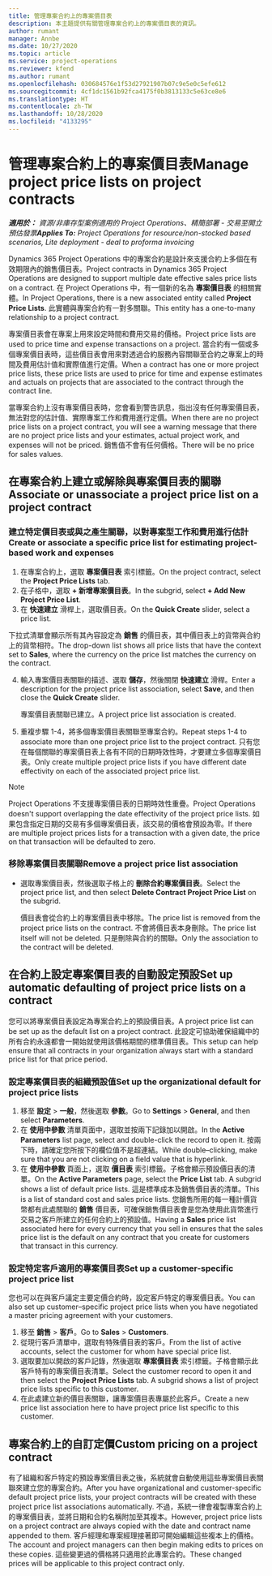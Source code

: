 ```yaml
---
title: 管理專案合約上的專案價目表
description: 本主題提供有關管理專案合約上的專案價目表的資訊。
author: rumant
manager: Annbe
ms.date: 10/27/2020
ms.topic: article
ms.service: project-operations
ms.reviewer: kfend
ms.author: rumant
ms.openlocfilehash: 030684576e1f53d27921907b07c9e5e0c5efe612
ms.sourcegitcommit: 4cf1dc1561b92fca4175f0b3813133c5e63ce8e6
ms.translationtype: HT
ms.contentlocale: zh-TW
ms.lasthandoff: 10/28/2020
ms.locfileid: "4133295"
---
```

# <a name="manage-project-price-lists-on-project-contracts"></a><span data-ttu-id="b954a-103">管理專案合約上的專案價目表</span><span class="sxs-lookup"><span data-stu-id="b954a-103">Manage project price lists on project contracts</span></span>

<span data-ttu-id="b954a-104">_**適用於：** 資源/非庫存型案例適用的 Project Operations、精簡部署 - 交易至開立預估發票_</span><span class="sxs-lookup"><span data-stu-id="b954a-104">_**Applies To:** Project Operations for resource/non-stocked based scenarios, Lite deployment - deal to proforma invoicing_</span></span>

<span data-ttu-id="b954a-105">Dynamics 365 Project Operations 中的專案合約是設計來支援合約上多個在有效期限內的銷售價目表。</span><span class="sxs-lookup"><span data-stu-id="b954a-105">Project contracts in Dynamics 365 Project Operations are designed to support multiple date effective sales price lists on a contract.</span></span> <span data-ttu-id="b954a-106">在 Project Operations 中，有一個新的名為 **專案價目表** 的相關實體。</span><span class="sxs-lookup"><span data-stu-id="b954a-106">In Project Operations, there is a new associated entity called **Project Price Lists**.</span></span> <span data-ttu-id="b954a-107">此實體與專案合約有一對多關聯。</span><span class="sxs-lookup"><span data-stu-id="b954a-107">This entity has a one-to-many relationship to a project contract.</span></span>

<span data-ttu-id="b954a-108">專案價目表會在專案上用來設定時間和費用交易的價格。</span><span class="sxs-lookup"><span data-stu-id="b954a-108">Project price lists are used to price time and expense transactions on a project.</span></span> <span data-ttu-id="b954a-109">當合約有一個或多個專案價目表時，這些價目表會用來對透過合約服務內容關聯至合約之專案上的時間及費用估計值和實際值進行定價。</span><span class="sxs-lookup"><span data-stu-id="b954a-109">When a contract has one or more project price lists, these price lists are used to price for time and expense estimates and actuals on projects that are associated to the contract through the contract line.</span></span>

<span data-ttu-id="b954a-110">當專案合約上沒有專案價目表時，您會看到警告訊息，指出沒有任何專案價目表，無法對您的估計值、實際專案工作和費用進行定價。</span><span class="sxs-lookup"><span data-stu-id="b954a-110">When there are no project price lists on a project contract, you will see a warning message that there are no project price lists and your estimates, actual project work, and expenses will not be priced.</span></span> <span data-ttu-id="b954a-111">銷售值不會有任何價格。</span><span class="sxs-lookup"><span data-stu-id="b954a-111">There will be no price for sales values.</span></span>

## <a name="associate-or-unassociate-a-project-price-list-on-a-project-contract"></a><span data-ttu-id="b954a-112">在專案合約上建立或解除與專案價目表的關聯</span><span class="sxs-lookup"><span data-stu-id="b954a-112">Associate or unassociate a project price list on a project contract</span></span>

### <a name="create-or-associate-a-specific-price-list-for-estimating-project-based-work-and-expenses"></a><span data-ttu-id="b954a-113">建立特定價目表或與之產生關聯，以對專案型工作和費用進行估計</span><span class="sxs-lookup"><span data-stu-id="b954a-113">Create or associate a specific price list for estimating project-based work and expenses</span></span>

1. <span data-ttu-id="b954a-114">在專案合約上，選取 **專案價目表** 索引標籤。</span><span class="sxs-lookup"><span data-stu-id="b954a-114">On the project contract, select the **Project Price Lists** tab.</span></span>
2. <span data-ttu-id="b954a-115">在子格中，選取 **+ 新增專案價目表**。</span><span class="sxs-lookup"><span data-stu-id="b954a-115">In the subgrid, select **+ Add New Project Price List**.</span></span>
3. <span data-ttu-id="b954a-116">在 **快速建立** 滑桿上，選取價目表。</span><span class="sxs-lookup"><span data-stu-id="b954a-116">On the **Quick Create** slider, select a price list.</span></span> 

  <span data-ttu-id="b954a-117">下拉式清單會顯示所有其內容設定為 **銷售** 的價目表，其中價目表上的貨幣與合約上的貨幣相符。</span><span class="sxs-lookup"><span data-stu-id="b954a-117">The drop-down list shows all price lists that have the context set to **Sales**, where the currency on the price list matches the currency on the contract.</span></span>
  
4. <span data-ttu-id="b954a-118">輸入專案價目表關聯的描述、選取 **儲存**，然後關閉 **快速建立** 滑桿。</span><span class="sxs-lookup"><span data-stu-id="b954a-118">Enter a description for the project price list association, select **Save**, and then close the **Quick Create** slider.</span></span>

   <span data-ttu-id="b954a-119">專案價目表關聯已建立。</span><span class="sxs-lookup"><span data-stu-id="b954a-119">A project price list association is created.</span></span>
   
5. <span data-ttu-id="b954a-120">重複步驟 1-4，將多個專案價目表關聯至專案合約。</span><span class="sxs-lookup"><span data-stu-id="b954a-120">Repeat steps 1-4 to associate more than one project price list to the project contract.</span></span> <span data-ttu-id="b954a-121">只有您在每個關聯的專案價目表上各有不同的日期時效性時，才要建立多個專案價目表。</span><span class="sxs-lookup"><span data-stu-id="b954a-121">Only create multiple project price lists if you have different date effectivity on each of the associated project price list.</span></span>

> [!NOTE]
> <span data-ttu-id="b954a-122">Project Operations 不支援專案價目表的日期時效性重疊。</span><span class="sxs-lookup"><span data-stu-id="b954a-122">Project Operations doesn't support overlapping the date effectivity of the project price lists.</span></span> <span data-ttu-id="b954a-123">如果包含指定日期的交易有多個專案價目表，該交易的價格會預設為零。</span><span class="sxs-lookup"><span data-stu-id="b954a-123">If there are multiple project prices lists for a transaction with a given date, the price on that transaction will be defaulted to zero.</span></span>

### <a name="remove-a-project-price-list-association"></a><span data-ttu-id="b954a-124">移除專案價目表關聯</span><span class="sxs-lookup"><span data-stu-id="b954a-124">Remove a project price list association</span></span>

- <span data-ttu-id="b954a-125">選取專案價目表，然後選取子格上的 **刪除合約專案價目表**。</span><span class="sxs-lookup"><span data-stu-id="b954a-125">Select the project price list, and then select **Delete Contract Project Price List** on the subgrid.</span></span> 

  <span data-ttu-id="b954a-126">價目表會從合約上的專案價目表中移除。</span><span class="sxs-lookup"><span data-stu-id="b954a-126">The price list is removed from the project price lists on the contract.</span></span> <span data-ttu-id="b954a-127">不會將價目表本身刪除。</span><span class="sxs-lookup"><span data-stu-id="b954a-127">The price list itself will not be deleted.</span></span> <span data-ttu-id="b954a-128">只是刪除與合約的關聯。</span><span class="sxs-lookup"><span data-stu-id="b954a-128">Only the association to the contract will be deleted.</span></span>

## <a name="set-up-automatic-defaulting-of-project-price-lists-on-a-contract"></a><span data-ttu-id="b954a-129">在合約上設定專案價目表的自動設定預設</span><span class="sxs-lookup"><span data-stu-id="b954a-129">Set up automatic defaulting of project price lists on a contract</span></span>

<span data-ttu-id="b954a-130">您可以將專案價目表設定為專案合約上的預設價目表。</span><span class="sxs-lookup"><span data-stu-id="b954a-130">A project price list can be set up as the default list on a project contract.</span></span> <span data-ttu-id="b954a-131">此設定可協助確保組織中的所有合約永遠都會一開始就使用該價格期間的標準價目表。</span><span class="sxs-lookup"><span data-stu-id="b954a-131">This setup can help ensure that all contracts in your organization always start with a standard price list for that price period.</span></span>

### <a name="set-up-the-organizational-default-for-project-price-lists"></a><span data-ttu-id="b954a-132">設定專案價目表的組織預設值</span><span class="sxs-lookup"><span data-stu-id="b954a-132">Set up the organizational default for project price lists</span></span>

1. <span data-ttu-id="b954a-133">移至 **設定** > **一般**，然後選取 **參數**。</span><span class="sxs-lookup"><span data-stu-id="b954a-133">Go to **Settings** > **General**, and then select **Parameters**.</span></span>
2. <span data-ttu-id="b954a-134">在 **使用中參數** 清單頁面中，選取並按兩下記錄加以開啟。</span><span class="sxs-lookup"><span data-stu-id="b954a-134">In the **Active Parameters** list page, select and double-click the record to open it.</span></span> <span data-ttu-id="b954a-135">按兩下時，請確定您所按下的欄位值不是超連結。</span><span class="sxs-lookup"><span data-stu-id="b954a-135">While double–clicking, make sure that you are not clicking on a field value that is hyperlink.</span></span> 
3. <span data-ttu-id="b954a-136">在 **使用中參數** 頁面上，選取 **價目表** 索引標籤。子格會顯示預設價目表的清單。</span><span class="sxs-lookup"><span data-stu-id="b954a-136">On the **Active Parameters** page, select the **Price List** tab. A subgrid shows a list of default price lists.</span></span> <span data-ttu-id="b954a-137">這是標準成本及銷售價目表的清單。</span><span class="sxs-lookup"><span data-stu-id="b954a-137">This is a list of standard cost and sales price lists.</span></span> <span data-ttu-id="b954a-138">您銷售所用的每一種計價貨幣都有此處關聯的 **銷售** 價目表，可確保銷售價目表會是您為使用此貨幣進行交易之客戶所建立的任何合約上的預設值。</span><span class="sxs-lookup"><span data-stu-id="b954a-138">Having a **Sales** price list associated here for every currency that you sell in ensures that the sales price list is the default on any contract that you create for customers that transact in this currency.</span></span>

### <a name="set-up-a-customer-specific-project-price-list"></a><span data-ttu-id="b954a-139">設定特定客戶適用的專案價目表</span><span class="sxs-lookup"><span data-stu-id="b954a-139">Set up a customer-specific project price list</span></span>

<span data-ttu-id="b954a-140">您也可以在與客戶議定主要定價合約時，設定客戶特定的專案價目表。</span><span class="sxs-lookup"><span data-stu-id="b954a-140">You can also set up customer–specific project price lists when you have negotiated a master pricing agreement with your customers.</span></span>

1. <span data-ttu-id="b954a-141">移至 **銷售** > **客戶**。</span><span class="sxs-lookup"><span data-stu-id="b954a-141">Go to **Sales** > **Customers**.</span></span>
2. <span data-ttu-id="b954a-142">從現行客戶清單中，選取有特殊價目表的客戶。</span><span class="sxs-lookup"><span data-stu-id="b954a-142">From the list of active accounts, select the customer for whom have special price list.</span></span>
3. <span data-ttu-id="b954a-143">選取要加以開啟的客戶記錄，然後選取 **專案價目表** 索引標籤。子格會顯示此客戶特有的專案價目表清單。</span><span class="sxs-lookup"><span data-stu-id="b954a-143">Select the customer record to open it and then select the **Project Price Lists** tab. A subgrid shows a list of project price lists specific to this customer.</span></span> 
4. <span data-ttu-id="b954a-144">在此處建立新的價目表關聯，讓專案價目表專屬於此客戶。</span><span class="sxs-lookup"><span data-stu-id="b954a-144">Create a new price list association here to have project price list specific to this customer.</span></span>

## <a name="custom-pricing-on-a-project-contract"></a><span data-ttu-id="b954a-145">專案合約上的自訂定價</span><span class="sxs-lookup"><span data-stu-id="b954a-145">Custom pricing on a project contract</span></span>

<span data-ttu-id="b954a-146">有了組織和客戶特定的預設專案價目表之後，系統就會自動使用這些專案價目表關聯來建立您的專案合約。</span><span class="sxs-lookup"><span data-stu-id="b954a-146">After you have organizational and customer-specific default project price lists, your project contracts will be created with these project price list associations automatically.</span></span> <span data-ttu-id="b954a-147">不過，系統一律會複製專案合約上的專案價目表，並將日期和合約名稱附加至其複本。</span><span class="sxs-lookup"><span data-stu-id="b954a-147">However, project price lists on a project contract are always copied with the date and contract name appended to them.</span></span> <span data-ttu-id="b954a-148">客戶經理和專案經理接著即可開始編輯這些複本上的價格。</span><span class="sxs-lookup"><span data-stu-id="b954a-148">The account and project managers can then begin making edits to prices on these copies.</span></span> <span data-ttu-id="b954a-149">這些變更過的價格將只適用於此專案合約。</span><span class="sxs-lookup"><span data-stu-id="b954a-149">These changed prices will be applicable to this project contract only.</span></span>
